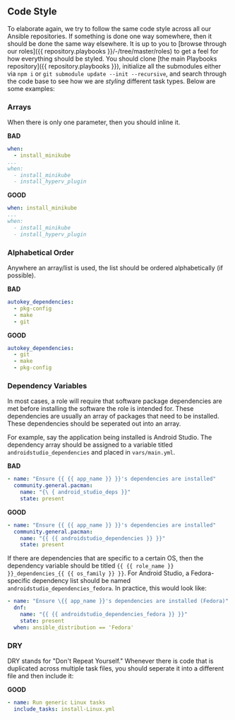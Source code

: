 ## Code Style

To elaborate again, we try to follow the same code style across all our Ansible repositories. If something is done one way somewhere, then it should be done the same way elsewhere. It is up to you to [browse through our roles]({{ repository.playbooks }}/-/tree/master/roles) to get a feel for how everything should be styled. You should clone [the main Playbooks repository]({{ repository.playbooks }}), initialize all the submodules either via `npm i` or `git submodule update --init --recursive`, and search through the code base to see how we are *styling* different task types. Below are some examples:

### Arrays

When there is only one parameter, then you should inline it.

**BAD**

```yaml
when:
  - install_minikube
...
when:
  - install_minikube
  - install_hyperv_plugin
```

**GOOD**

```yaml
when: install_minikube
...
when:
  - install_minikube
  - install_hyperv_plugin
```

### Alphabetical Order

Anywhere an array/list is used, the list should be ordered alphabetically (if possible).

**BAD**

```yaml
autokey_dependencies:
  - pkg-config
  - make
  - git
```

**GOOD**

```yaml
autokey_dependencies:
  - git
  - make
  - pkg-config
```

### Dependency Variables

In most cases, a role will require that software package dependencies are met before installing the software the role is intended for. These dependencies are usually an array of packages that need to be installed. These dependencies should be seperated out into an array.

For example, say the application being installed is Android Studio. The dependency array should be assigned to a variable titled `androidstudio_dependencies` and placed in `vars/main.yml`.

**BAD**

```yaml
- name: "Ensure {{ {{ app_name }} }}'s dependencies are installed"
  community.general.pacman:
    name: "{\ { android_studio_deps }}"
    state: present
```

**GOOD**

```yaml
- name: "Ensure {{ {{ app_name }} }}'s dependencies are installed"
  community.general.pacman:
    name: "{{ {{ androidstudio_dependencies }} }}"
    state: present
```

If there are dependencies that are specific to a certain OS, then the dependency variable should be titled `{{ {{ role_name }} }}_dependencies_{{ {{ os_family }} }}`. For Android Studio, a Fedora-specific dependency list should be named `androidstudio_dependencies_fedora`. In practice, this would look like:

```yaml
- name: "Ensure \{{ app_name }}'s dependencies are installed (Fedora)"
  dnf:
    name: "{{ {{ androidstudio_dependencies_fedora }} }}"
    state: present
  when: ansible_distribution == 'Fedora'
```

### DRY

DRY stands for "Don't Repeat Yourself." Whenever there is code that is duplicated across multiple task files, you should seperate it into a different file and then include it:

**GOOD**

```yaml
- name: Run generic Linux tasks
  include_tasks: install-Linux.yml
```

